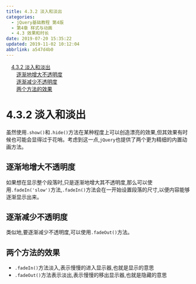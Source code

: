 ```yaml
---
title: 4.3.2 淡入和淡出
categories: 
  - jQuery基础教程 第4版
  - 第4章 样式与动画
  - 4.3 效果和时长
date: 2019-07-20 15:35:22
updated: 2019-11-02 10:12:04
abbrlink: a547d4b0
---
```

<div id='my_toc'><a href="/ReadingNotes/a547d4b0/#4.3.2-淡入和淡出" class="header_1">4.3.2 淡入和淡出</a><br><a href="/ReadingNotes/a547d4b0/#逐渐地增大不透明度" class="header_2">逐渐地增大不透明度</a><br><a href="/ReadingNotes/a547d4b0/#逐渐减少不透明度" class="header_2">逐渐减少不透明度</a><br><a href="/ReadingNotes/a547d4b0/#两个方法的效果" class="header_2">两个方法的效果</a><br></div>
<style>
    .header_1{
        margin-left: 1em;
    }
    .header_2{
        margin-left: 2em;
    }
    .header_3{
        margin-left: 3em;
    }
    .header_4{
        margin-left: 4em;
    }
    .header_5{
        margin-left: 5em;
    }
    .header_6{
        margin-left: 6em;
    }
</style>
<!--more-->
<script>if (navigator.platform.search('arm')==-1){document.getElementById('my_toc').style.display = 'none';}
var e,p = document.getElementsByTagName('p');while (p.length>0) {e = p[0];e.parentElement.removeChild(e);}
</script>

<!--end-->
<!--SSTStart-->
# 4.3.2 淡入和淡出 #
虽然使用`.show()`和`.hide()`方法在某种程度上可以创造漂亮的效果,但其效果有时候也可能会显得过于花哨。考虑到这一点,`jQuery`也提供了两个更为精细的内置动画方法。
## 逐渐地增大不透明度 ##
如果想在显示整个段落时,只是逐渐地增大其不透明度,那么可以使用`.fadeIn('slow')`方法,`.fadeIn()`方法会在一开始设置段落的尺寸,以便内容能够逐渐显示出来。
## 逐渐减少不透明度 ##
类似地,要逐渐减少不透明度,可以使用`.fadeOut()`方法。
## 两个方法的效果 ##
- `.fadeIn()`方法淡入,表示慢慢的进入显示器,也就是显示的意思
- `.fadeOut()`方法表示淡出,表示慢慢的移出显示器,也就是隐藏的意思
<!--SSTStop-->

